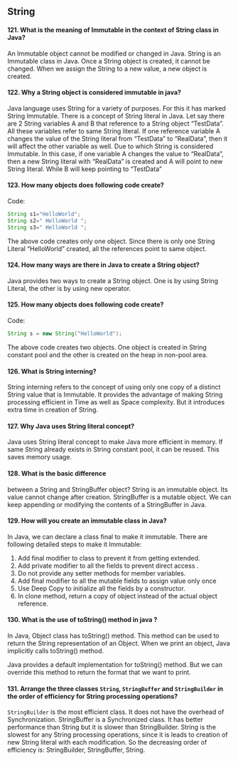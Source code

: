 ## String
#### 121. What is the meaning of Immutable in the context of String class in Java?
An Immutable object cannot be modified or changed in Java. String is an Immutable class in Java. Once a String object is created, it cannot be changed. When we
assign the String to a new value, a new object is created.
#### 122. Why a String object is considered immutable in java?
Java language uses String for a variety of purposes. For this it has marked String Immutable. There is a concept of String literal in Java. Let say there are 2 String variables A and B that reference to a String object “TestData”. All these variables refer to same String literal. If one reference variable A changes the value of the String literal from “TestData” to “RealData”, then it will affect the other
variable as well. Due to which String is considered Immutable. In
this case, if one variable A changes the value to “RealData”, then a
new String literal with “RealData” is created and A will point to
new String literal. While B will keep pointing to “TestData”
#### 123. How many objects does following code create?
Code:
```java
String s1="HelloWorld";
String s2=" HelloWorld ";
String s3=" HelloWorld ";
```

The above code creates only one object. Since there is only one String Literal “HelloWorld” created, all the references point to same object.
#### 124. How many ways are there in Java to create a String object?
Java provides two ways to create a String object. One is by using String Literal, the other is by using new operator.
#### 125. How many objects does following code create?
Code:
```java
String s = new String("HelloWorld");
```
The above code creates two objects. One object is created in String constant pool and the other is created on the heap in non-pool area.
#### 126. What is String interning?
String interning refers to the concept of using only one copy of a distinct String value that is Immutable. It provides the advantage of making String processing efficient in Time as well as Space complexity. But it introduces extra time in
creation of String. 
#### 127. Why Java uses String literal concept?
Java uses String literal concept to make Java more efficient in
memory. If same String already exists in String constant pool, it can
be reused. This saves memory usage.
#### 128. What is the basic difference
between a String and StringBuffer
object?
String is an immutable object. Its value cannot change after creation.
StringBuffer is a mutable object. We can keep appending or
modifying the contents of a StringBuffer in Java.
#### 129. How will you create an immutable class in Java?
In Java, we can declare a class final to make it immutable. There are following detailed steps to make it Immutable:
1. Add final modifier to class to prevent it from getting extended.
2. Add private modifier to all the fields to prevent direct access .
3. Do not provide any setter methods for member variables.
4. Add final modifier to all the mutable fields to assign value only once
5. Use Deep Copy to initialize all the fields by a constructor.
6. In clone method, return a copy of object instead of the actual object reference.

#### 130. What is the use of toString() method in java ?
In Java, Object class has toString() method. This method can be used to return the String representation of an Object. When we print an object, Java implicitly calls toString() method.

Java provides a default implementation for toString() method. But we can override this method to return the format that we want to print.
#### 131. Arrange the three classes `String`, `StringBuffer` and `StringBuilder` in the order of efficiency for String processing operations?
`StringBuilder` is the most efficient class. It does not have the overhead of Synchronization. StringBuffer is a Synchronized class. It has better performance than String but it is slower than StringBuilder. String is the slowest for any String processing operations, since it is leads to creation of new String literal with each modification. So the decreasing order of efficiency is: StringBuilder, StringBuffer, String.